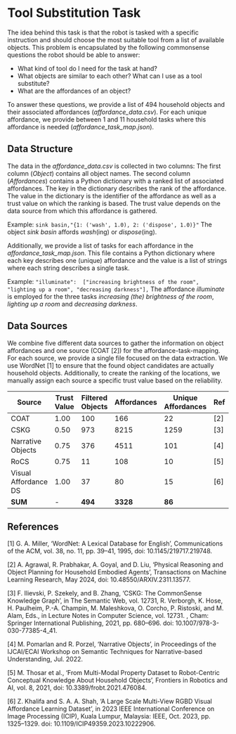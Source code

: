 # Tool Substitution Task

The idea behind this task is that the robot is tasked with a specific instruction and should choose the most suitable tool from a list of available objects.
This problem is encapsulated by the following commonsense questions the robot should be able to answer:

- What kind of tool do I need for the task at hand?
- What objects are similar to each other? What can I use as a tool substitute?
- What are the affordances of an object?

To answer these questions, we provide a list of 494 household objects and their associated affordances (*affordance_data.csv*).
For each unique affordance, we provide between 1 and 11 household tasks where this affordance is needed (*affordance_task_map.json*).

## Data Structure

The data in the *affordance_data.csv* is collected in two columns:
The first column (*Object*) contains all object names.
The second column (*Affordances*) contains a Python dictionary with a ranked list of associated affordances.
The key in the dictionary describes the rank of the affordance.
The value in the dictionary is the identifier of the affordance as well as a trust value on which the ranking is based.
The trust value depends on the data source from which this affordance is gathered.

Example:
```sink basin,"{1: ('wash', 1.0), 2: ('dispose', 1.0)}"```
The object *sink basin* affords *wash*(ing) or *dispose*(ing).


Additionally, we provide a list of tasks for each affordance in the *affordance_task_map.json*.
This file contains a Python dictionary where each key describes one (unique) affordance and the value is a list of strings where each string describes a single task.

Example:
```"illuminate":  ["increasing brightness of the room", "lighting up a room", "decreasing darkness"],```
The affordance *illuminate* is employed for the three tasks *increasing (the) brightness of the room*, *lighting up a room* and *decreasing darkness*.

## Data Sources

We combine five different data sources to gather the information on object affordances and one source (COAT [2]) for the affordance-task-mapping.
For each source, we provide a single file focused on the data extraction.
We use WordNet [1] to ensure that the found object candidates are actually household objects.
Additionally, to create the ranking of the locations, we manually assign each source a specific trust value based on the reliability.

| Source               | Trust Value | Filtered Objects | Affordances | Unique Affordances | Ref |
|----------------------|-------------|------------------|-------------|--------------------|-----|
| COAT                 | 1.00        | 100              | 166         | 22                 | [2] |
| CSKG                 | 0.50        | 973              | 8215        | 1259               | [3] |
| Narrative Objects    | 0.75        | 376              | 4511        | 101                | [4] |
| RoCS                 | 0.75        | 11               | 108         | 10                 | [5] |
| Visual Affordance DS | 1.00        | 37               | 80          | 15                 | [6] |
| **SUM**              | -           | **494**          | **3328**    | **86**             |     |

## References

[1] G. A. Miller, ‘WordNet: A Lexical Database for English’, Communications of the ACM, vol. 38, no. 11, pp. 39–41, 1995, doi: 10.1145/219717.219748.

[2] A. Agrawal, R. Prabhakar, A. Goyal, and D. Liu, ‘Physical Reasoning and Object Planning for Household Embodied Agents’, Transactions on Machine Learning Research, May 2024, doi: 10.48550/ARXIV.2311.13577.

[3] F. Ilievski, P. Szekely, and B. Zhang, ‘CSKG: The CommonSense Knowledge Graph’, in The Semantic Web, vol. 12731, R. Verborgh, K. Hose, H. Paulheim, P.-A. Champin, M. Maleshkova, O. Corcho, P. Ristoski, and M. Alam, Eds., in Lecture Notes in Computer Science, vol. 12731. , Cham: Springer International Publishing, 2021, pp. 680–696. doi: 10.1007/978-3-030-77385-4_41.

[4] M. Pomarlan and R. Porzel, ‘Narrative Objects’, in Proceedings of the IJCAI/ECAI Workshop on Semantic Techniques for Narrative-based Understanding, Jul. 2022.

[5] M. Thosar et al., ‘From Multi-Modal Property Dataset to Robot-Centric Conceptual Knowledge About Household Objects’, Frontiers in Robotics and AI, vol. 8, 2021, doi: 10.3389/frobt.2021.476084.

[6] Z. Khalifa and S. A. A. Shah, ‘A Large Scale Multi-View RGBD Visual Affordance Learning Dataset’, in 2023 IEEE International Conference on Image Processing (ICIP), Kuala Lumpur, Malaysia: IEEE, Oct. 2023, pp. 1325–1329. doi: 10.1109/ICIP49359.2023.10222906.